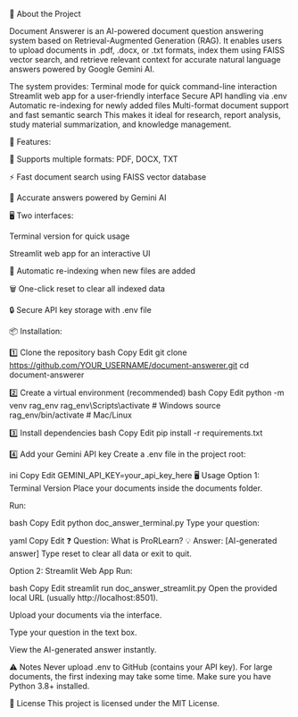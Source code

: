 📖 About the Project

Document Answerer is an AI-powered document question answering system based on Retrieval-Augmented Generation (RAG).
It enables users to upload documents in .pdf, .docx, or .txt formats, index them using FAISS vector search, and retrieve relevant context for accurate natural language answers powered by Google Gemini AI.

The system provides:
Terminal mode for quick command-line interaction
Streamlit web app for a user-friendly interface
Secure API handling via .env
Automatic re-indexing for newly added files
Multi-format document support and fast semantic search
This makes it ideal for research, report analysis, study material summarization, and knowledge management.

🚀 Features:

📂 Supports multiple formats: PDF, DOCX, TXT

⚡ Fast document search using FAISS vector database

🤖 Accurate answers powered by Gemini AI

🖥 Two interfaces:

Terminal version for quick usage

Streamlit web app for an interactive UI

🔄 Automatic re-indexing when new files are added

🗑 One-click reset to clear all indexed data

🔒 Secure API key storage with .env file

📦 Installation:

1️⃣ Clone the repository
bash
Copy
Edit
git clone https://github.com/YOUR_USERNAME/document-answerer.git
cd document-answerer

2️⃣ Create a virtual environment (recommended)
bash
Copy
Edit
python -m venv rag_env
rag_env\Scripts\activate   # Windows
source rag_env/bin/activate # Mac/Linux

3️⃣ Install dependencies
bash
Copy
Edit
pip install -r requirements.txt

4️⃣ Add your Gemini API key
Create a .env file in the project root:

ini
Copy
Edit
GEMINI_API_KEY=your_api_key_here
🖥 Usage
Option 1: Terminal Version
Place your documents inside the documents folder.

Run:

bash
Copy
Edit
python doc_answer_terminal.py
Type your question:

yaml
Copy
Edit
❓ Question: What is ProRLearn?
💡 Answer: [AI-generated answer]
Type reset to clear all data or exit to quit.

Option 2: Streamlit Web App
Run:

bash
Copy
Edit
streamlit run doc_answer_streamlit.py
Open the provided local URL (usually http://localhost:8501).

Upload your documents via the interface.

Type your question in the text box.

View the AI-generated answer instantly.


⚠️ Notes
Never upload .env to GitHub (contains your API key).
For large documents, the first indexing may take some time.
Make sure you have Python 3.8+ installed.

📜 License
This project is licensed under the MIT License.
